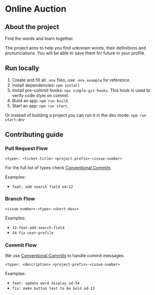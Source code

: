 # Online Auction

## About the project

Find the words and learn together.

The project aims to help you find unknown words, their definitions and pronunciations. You will be able to save them for future in your profile.

## Run locally

1. Create and fill all `.env` files, use `.env.example` for reference.
2. Install dependencies: `npm install`
3. Install pre-commit hooks: `npx simple-git-hooks`. This hook is used to verify code style on commit.
4. Build an app: `npm run build`.
5. Start an app: `npm run start`.

Or instead of building a project you can run it in the dev mode: `npm run start:dev`

## Contributing guide

### Pull Request Flow

```
<type>: <ticket-title> <project-prefix>-<issue-number>
```

For the full list of types check [Conventional Commits](https://github.com/conventional-changelog/commitlint/tree/master/%40commitlint/config-conventional)

Examples:

- `feat: add search field od-12`

### Branch Flow

```
<issue-number>-<type>-<short-desc>
```

Examples:

- `12-feat-add-search-field`
- `34-fix-user-profile`

### Commit Flow

We use [Conventional Commits](https://www.conventionalcommits.org/en/v1.0.0) to handle commit messages

```
<type>: <description> <project-prefix>-<issue-number>
```

Examples:

- `feat: update word display od-54`
- `fix: make button text to be bold od-13`
